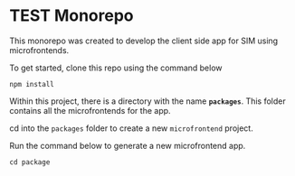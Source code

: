 # TEST Monorepo

This monorepo was created to develop the client side app for SIM using microfrontends.

To get started, clone this repo using the command below

    npm install

Within this project, there is a directory with the name **`packages`**. This folder contains all the microfrontends for the app.

cd into the `packages` folder to create a new `microfrontend` project.

Run the command below to generate a new microfrontend app.

    cd package
